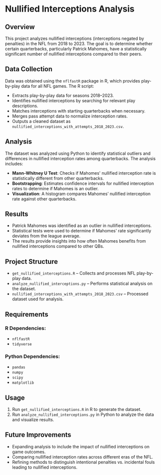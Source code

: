 # Nullified Interceptions Analysis

## Overview
This project analyzes nullified interceptions (interceptions negated by penalties) in the NFL from 2018 to 2023. The goal is to determine whether certain quarterbacks, particularly Patrick Mahomes, have a statistically significant number of nullified interceptions compared to their peers.

## Data Collection
Data was obtained using the `nflfastR` package in R, which provides play-by-play data for all NFL games. The R script:
- Extracts play-by-play data for seasons 2018–2023.
- Identifies nullified interceptions by searching for relevant play descriptions.
- Matches interceptions with starting quarterbacks when necessary.
- Merges pass attempt data to normalize interception rates.
- Outputs a cleaned dataset as `nullified_interceptions_with_attempts_2018_2023.csv`.

## Analysis
The dataset was analyzed using Python to identify statistical outliers and differences in nullified interception rates among quarterbacks. The analysis includes:
- **Mann-Whitney U Test**: Checks if Mahomes' nullified interception rate is statistically different from other quarterbacks.
- **Bootstrapping**: Estimates confidence intervals for nullified interception rates to determine if Mahomes is an outlier.
- **Visualization**: A histogram compares Mahomes’ nullified interception rate against other quarterbacks.

## Results
- Patrick Mahomes was identified as an outlier in nullified interceptions.
- Statistical tests were used to determine if Mahomes' rate significantly deviates from the league average.
- The results provide insights into how often Mahomes benefits from nullified interceptions compared to other QBs.

## Project Structure
- `get_nullified_interceptions.R` – Collects and processes NFL play-by-play data.
- `analyze_nullified_interceptions.py` – Performs statistical analysis on the dataset.
- `nullified_interceptions_with_attempts_2018_2023.csv` – Processed dataset used for analysis.

## Requirements
### R Dependencies:
- `nflfastR`
- `tidyverse`

### Python Dependencies:
- `pandas`
- `numpy`
- `scipy`
- `matplotlib`

## Usage
1. Run `get_nullified_interceptions.R` in R to generate the dataset.
2. Run `analyze_nullified_interceptions.py` in Python to analyze the data and visualize results.

## Future Improvements
- Expanding analysis to include the impact of nullified interceptions on game outcomes.
- Comparing nullified interception rates across different eras of the NFL.
- Refining methods to distinguish intentional penalties vs. incidental fouls leading to nullified interceptions.

